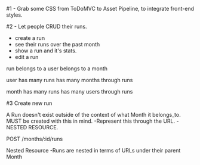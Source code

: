 #1 - Grab some CSS from ToDoMVC to Asset Pipeline, to integrate front-end styles.

#2 - Let people CRUD their runs.

 - create a run
 - see their runs over the past month
 - show a run and it's stats.
 - edit a run


run
  belongs to a user
  belongs to a month

user
  has many runs
  has many months through runs

month
  has many runs
  has many users through runs

#3 Create new run

  A Run doesn't exist outside of the context of what Month it belongs_to.  MUST be created with this in mind.
    -Represent this through the URL.
      -NESTED RESOURCE.

  POST /months/:id/runs

  Nested Resource
    -Runs are nested in terms of URLs under their parent Month
